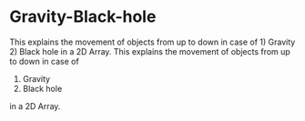# Gravity-Black-hole
This explains the movement of objects from up to down in case of 1) Gravity 2) Black hole  in a 2D Array.
This explains the movement of objects from up to down in case of
1) Gravity
2) Black hole

in a 2D Array.
